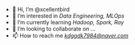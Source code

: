 - 👋 Hi, I’m @xcellentbird
- 👀 I’m interested in *Data Engineering, MLOps*
- 🌱 I’m currently learning *Hadoop, Spark, Ray*
- 💞️ I’m looking to collaborate on ...
- 📫 How to reach me *kdggdk7984@naver.com*

<!---
xcellentbird/xcellentbird is a ✨ special ✨ repository because its `README.md` (this file) appears on your GitHub profile.
You can click the Preview link to take a look at your changes.
--->
